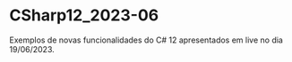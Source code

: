 # CSharp12_2023-06
Exemplos de novas funcionalidades do C# 12 apresentados em live no dia 19/06/2023.
